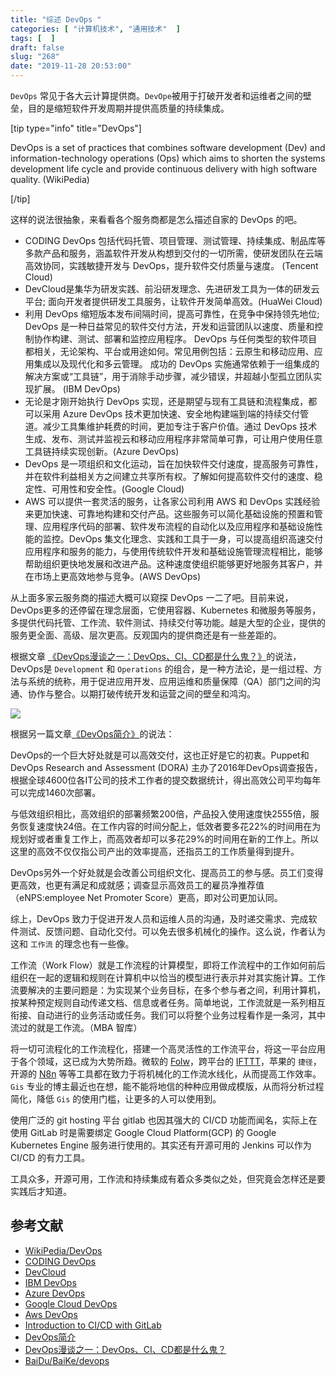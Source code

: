 ```yaml
---
title: "综述 DevOps "
categories: [ "计算机技术", "通用技术"  ]
tags: [  ]
draft: false
slug: "268"
date: "2019-11-28 20:53:00"
---
```


`DevOps` 常见于各大云计算提供商。`DevOpe`被用于打破开发者和运维者之间的壁垒，目的是缩短软件开发周期并提供高质量的持续集成。

[tip type="info" title="DevOps"]

DevOps is a set of practices that combines software development (Dev) and information-technology operations (Ops) which aims to shorten the systems development life cycle and provide continuous delivery with high software quality. (WikiPedia)

[/tip]

这样的说法很抽象，来看看各个服务商都是怎么描述自家的 DevOps 的吧。

 - CODING DevOps 包括代码托管、项目管理、测试管理、持续集成、制品库等多款产品和服务，涵盖软件开发从构想到交付的一切所需，使研发团队在云端高效协同，实践敏捷开发与 DevOps，提升软件交付质量与速度。 (Tencent Cloud)
 - DevCloud是集华为研发实践、前沿研发理念、先进研发工具为一体的研发云平台; 面向开发者提供研发工具服务，让软件开发简单高效。(HuaWei Cloud)
 - 利用 DevOps 缩短版本发布间隔时间，提高可靠性，在竞争中保持领先地位; DevOps 是一种日益常见的软件交付方法，开发和运营团队以速度、质量和控制协作构建、测试、部署和监控应用程序。 DevOps 与任何类型的软件项目都相关，无论架构、平台或用途如何。常见用例包括：云原生和移动应用、应用集成以及现代化和多云管理。 成功的 DevOps 实施通常依赖于一组集成的解决方案或“工具链”，用于消除手动步骤，减少错误，并超越小型孤立团队实现扩展。 (IBM DevOps)
 - 无论是才刚开始执行 DevOps 实现，还是期望与现有工具链和流程集成，都可以采用 Azure DevOps 技术更加快速、安全地构建端到端的持续交付管道。减少工具集维护耗费的时间，更加专注于客户价值。通过 DevOps 技术生成、发布、测试并监视云和移动应用程序非常简单可靠，可让用户使用任意工具链持续实现创新。(Azure DevOps)
 - DevOps 是一项组织和文化运动，旨在加快软件交付速度，提高服务可靠性，并在软件利益相关方之间建立共享所有权。了解如何提高软件交付的速度、稳定性、可用性和安全性。(Google Cloud)
 - AWS 可以提供一套灵活的服务，让各家公司利用 AWS 和 DevOps 实践经验来更加快速、可靠地构建和交付产品。这些服务可以简化基础设施的预置和管理、应用程序代码的部署、软件发布流程的自动化以及应用程序和基础设施性能的监控。DevOps 集文化理念、实践和工具于一身，可以提高组织高速交付应用程序和服务的能力，与使用传统软件开发和基础设施管理流程相比，能够帮助组织更快地发展和改进产品。这种速度使组织能够更好地服务其客户，并在市场上更高效地参与竞争。(AWS DevOps)

从上面多家云服务商的描述大概可以窥探 DevOps 一二了吧。目前来说，DevOps更多的还停留在理念层面，它使用容器、Kubernetes 和微服务等服务，多提供代码托管、工作流、软件测试、持续交付等功能。越是大型的企业，提供的服务更全面、高级、层次更高。反观国内的提供商还是有一些差距的。

根据文章 [《DevOps漫谈之一：DevOps、CI、CD都是什么鬼？》](https://blog.jjonline.cn/linux/238.html)的说法，DevOps是 `Development` 和 `Operations` 的组合，是一种方法论，是一组过程、方法与系统的统称，用于促进应用开发、应用运维和质量保障（QA）部门之间的沟通、协作与整合。以期打破传统开发和运营之间的壁垒和鸿沟。

![](https://imagehost-cdn.frytea.com/images/2019/11/28/ED8242FA-7556-4C45-8281-701224CAC38F.png)

根据另一篇文章[《DevOps简介》](https://www.cnblogs.com/liufei1983/p/7152013.html)的说法：

DevOps的一个巨大好处就是可以高效交付，这也正好是它的初衷。Puppet和DevOps Research and Assessment (DORA) 主办了2016年DevOps调查报告，根据全球4600位各IT公司的技术工作者的提交数据统计，得出高效公司平均每年可以完成1460次部署。

与低效组织相比，高效组织的部署频繁200倍，产品投入使用速度快2555倍，服务恢复速度快24倍。在工作内容的时间分配上，低效者要多花22%的时间用在为规划好或者重复工作上，而高效者却可以多花29%的时间用在新的工作上。所以这里的高效不仅仅指公司产出的效率提高，还指员工的工作质量得到提升。

DevOps另外一个好处就是会改善公司组织文化、提高员工的参与感。员工们变得更高效，也更有满足和成就感；调查显示高效员工的雇员净推荐值（eNPS:employee Net Promoter Score）更高，即对公司更加认同。

综上，DevOps 致力于促进开发人员和运维人员的沟通，及时递交需求、完成软件测试、反馈问题、自动化交付。可以免去很多机械化的操作。这么说，作者认为这和 `工作流` 的理念也有一些像。

工作流（Work Flow）就是工作流程的计算模型，即将工作流程中的工作如何前后组织在一起的逻辑和规则在计算机中以恰当的模型进行表示并对其实施计算。工作流要解决的主要问题是：为实现某个业务目标，在多个参与者之间，利用计算机，按某种预定规则自动传递文档、信息或者任务。简单地说，工作流就是一系列相互衔接、自动进行的业务活动或任务。我们可以将整个业务过程看作是一条河，其中流过的就是工作流。（MBA 智库）

将一切可流程化的工作流程化，搭建一个高灵活性的工作流平台，将这一平台应用于各个领域，这已成为大势所趋。微软的 [Folw](https://flow.microsoft.com/zh-cn/)，跨平台的 [IFTTT](https://ifttt.com/)，苹果的 `捷径`，开源的 [N8n](https://n8n.io/) 等等工具都在致力于将机械化的工作流水线化，从而提高工作效率。`Gis` 专业的博主最近也在想，能不能将地信的种种应用做成模版，从而将分析过程简化，降低 `Gis` 的使用门槛，让更多的人可以使用到。

使用广泛的 git hosting 平台 gitlab 也因其强大的 CI/CD 功能而闻名，实际上在使用 GitLab 时是需要绑定 Google Cloud Platform(GCP) 的 Google Kubernetes Engine 服务进行使用的。其实还有开源可用的 Jenkins 可以作为 CI/CD 的有力工具。

工具众多，开源可用，工作流和持续集成有着众多类似之处，但究竟会怎样还是要实践后才知道。

## 参考文献

 - [WikiPedia/DevOps](https://en.wikipedia.org/wiki/DevOps)
 - [CODING DevOps](https://cloud.tencent.com/product/coding)
 - [DevCloud](https://www.huaweicloud.com/devcloud/)
 - [IBM DevOps](https://www.ibm.com/cn-zh/cloud/devops)
 - [Azure DevOps](https://azure.microsoft.com/zh-cn/product-categories/devops/)
 - [Google Cloud DevOps](https://cloud.google.com/devops/)
 - [Aws DevOps](https://aws.amazon.com/cn/devops/)
 - [Introduction to CI/CD with GitLab](https://docs.gitlab.com/ee/ci/introduction/)
 - [DevOps简介](https://www.cnblogs.com/liufei1983/p/7152013.html)
 - [DevOps漫谈之一：DevOps、CI、CD都是什么鬼？](https://blog.jjonline.cn/linux/238.html)
 - [BaiDu/BaiKe/devops](https://baike.baidu.com/item/devops/2613029)

